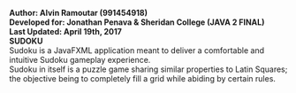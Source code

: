  <strong>Author: Alvin Ramoutar (991454918)</strong>
 <br>
 <strong>Developed for: Jonathan Penava & Sheridan College (JAVA 2 FINAL)</strong>
 <br>
 <strong>Last Updated: April 19th, 2017</strong>
 <br>
 <strong>SUDOKU</strong>
 <br>
   Sudoku is a JavaFXML application meant to deliver a comfortable and 
   intuitive Sudoku gameplay experience. 
   <br>
   Sudoku in itself is a puzzle game sharing similar properties to Latin
   Squares; the objective being to completely fill a grid while abiding by
   certain rules.
   <br>
